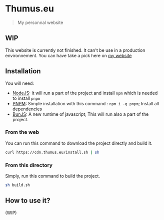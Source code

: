# Thumus.eu
> My personnal website

## WIP
This website is currently not finished. It can't be use in a production environnement. You can have take a pick here on [my website](https://thumus.eu)

## Installation
You will need:
- [NodeJS](https://nodejs.org/en): It will run a part of the project and install `npm` which is needed to install `pnpm`
- [PNPM](https://pnpm.io/fr/): Simple installation with this command : `npm i -g pnpm`; Install all dependencies
- [BunJS](https://bun.sh/): A new runtime of javascript; This will run also a part of the project.

### From the web

You can run this command to download the project directly and build it.

```bash
curl https://cdn.thumus.eu/install.sh | sh
```

### From this directory

Simply, run this command to build the project.

```bash
sh build.sh
```

## How to use it?

(WIP)